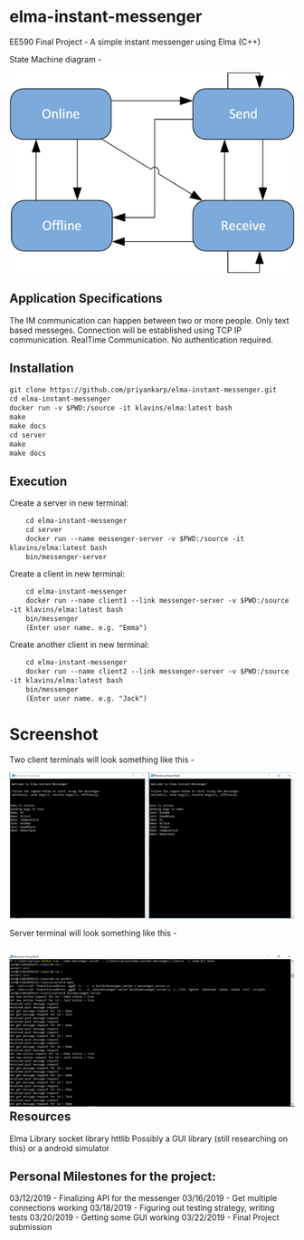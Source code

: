 # elma-instant-messenger
EE590 Final Project - A simple instant messenger using Elma (C++)

State Machine diagram - 

![Screenshot](screenshots/state-machine-diagram.png)

Application Specifications
---
The IM communication can happen between two or more people.
Only text based messeges.
Connection will be established using TCP IP communication.
RealTime Communication.
No authentication required.

Installation
---

    git clone https://github.com/priyankarp/elma-instant-messenger.git
    cd elma-instant-messenger
    docker run -v $PWD:/source -it klavins/elma:latest bash
    make
    make docs
    cd server
    make
    make docs

Execution
---

Create a server in new terminal:
```
    cd elma-instant-messenger
    cd server
    docker run --name messenger-server -v $PWD:/source -it klavins/elma:latest bash
    bin/messenger-server
```

Create a client in new terminal:
```
    cd elma-instant-messenger
    docker run --name client1 --link messenger-server -v $PWD:/source -it klavins/elma:latest bash
    bin/messenger
    (Enter user name. e.g. "Emma")
```

Create another client in new terminal:
```
    cd elma-instant-messenger
    docker run --name client2 --link messenger-server -v $PWD:/source -it klavins/elma:latest bash
    bin/messenger
    (Enter user name. e.g. "Jack")
```

Screenshot
===

Two client terminals will look something like this - 

![Screenshot](screenshots/two-chat-windows.PNG)

Server terminal will look something like this -

![Screenshot](screenshots/server-msgs.PNG)
Resources
---
Elma Library
socket library
httlib
Possibly a GUI library (still researching on this) or a android simulator


Personal Milestones for the project:
---
03/12/2019 - Finalizing API for the messenger 
03/16/2019 - Get multiple connections working 
03/18/2019 - Figuring out testing strategy, writing tests
03/20/2019 - Getting some GUI working
03/22/2019 - Final Project submission
